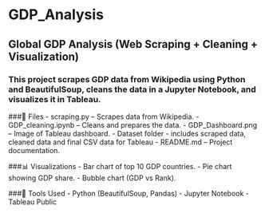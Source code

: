 # GDP_Analysis
## Global GDP Analysis (Web Scraping + Cleaning + Visualization)

### This project scrapes GDP data from Wikipedia using Python and BeautifulSoup, cleans the data in a Jupyter Notebook, and visualizes it in Tableau.

###📌 Files
    - scraping.py – Scrapes data from Wikipedia.
    - GDP_cleaning.ipynb – Cleans and prepares the data.
    - GDP_Dashboard.png – Image of Tableau dashboard.
    - Dataset folder - includes scraped data, cleaned data and final CSV data for Tableau
    - README.md – Project documentation.

###📊 Visualizations
    - Bar chart of top 10 GDP countries.
    - Pie chart showing GDP share.
    - Bubble chart (GDP vs Rank).

###🔧 Tools Used
    - Python (BeautifulSoup, Pandas)
    - Jupyter Notebook
    - Tableau Public
